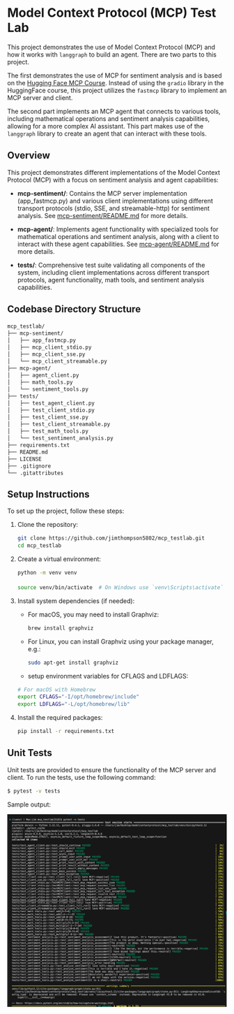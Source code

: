 # Model Context Protocol (MCP) Test Lab

This project demonstrates the use of Model Context Protocol (MCP) and how it works with `langgraph` to build an agent.  There are two parts to this project.   

The first demonstrates the use of MCP for sentiment analysis and is based on the [Hugging Face MCP Course](https://huggingface.co/learn/mcp-course/unit2/introduction). Instead of using the `gradio` library in the HuggingFace course, this project utilizes the `fastmcp` library to implement an MCP server and client.

The second part implements an MCP agent that connects to various tools, including mathematical operations and sentiment analysis capabilities, allowing for a more complex AI assistant.  This part makes use of the `langgraph` library to create an agent that can interact with these tools.


## Overview

This project demonstrates different implementations of the Model Context Protocol (MCP) with a focus on sentiment analysis and agent capabilities:

- **mcp-sentiment/**: Contains the MCP server implementation (app_fastmcp.py) and various client implementations using different transport protocols (stdio, SSE, and streamable-http) for sentiment analysis.  See [mcp-sentiment/README.md](mcp-sentiment/README.md) for more details.

- **mcp-agent/**: Implements agent functionality with specialized tools for mathematical operations and sentiment analysis, along with a client to interact with these agent capabilities.  See [mcp-agent/README.md](mcp-agent/README.md) for more details.

- **tests/**: Comprehensive test suite validating all components of the system, including client implementations across different transport protocols, agent functionality, math tools, and sentiment analysis capabilities.

## Codebase Directory Structure

```plaintext
mcp_testlab/
├── mcp-sentiment/
│   ├── app_fastmcp.py
│   ├── mcp_client_stdio.py
│   ├── mcp_client_sse.py
│   └── mcp_client_streamable.py
├── mcp-agent/
│   ├── agent_client.py
│   ├── math_tools.py
│   └── sentiment_tools.py
├── tests/
│   ├── test_agent_client.py
│   ├── test_client_stdio.py
│   ├── test_client_sse.py
│   ├── test_client_streamable.py
│   ├── test_math_tools.py
│   └── test_sentiment_analysis.py
├── requirements.txt
├── README.md
├── LICENSE
├── .gitignore
└── .gitattributes
```

## Setup Instructions

To set up the project, follow these steps:

1. Clone the repository:
   ```bash
   git clone https://github.com/jimthompson5802/mcp_testlab.git
   cd mcp_testlab
   ```

2. Create a virtual environment:
   ```bash
   python -m venv venv
   
   source venv/bin/activate  # On Windows use `venv\Scripts\activate`
   ```

3. Install system dependencies (if needed):
   - For macOS, you may need to install Graphviz:
     ```bash
     brew install graphviz
     ```

   - For Linux, you can install Graphviz using your package manager, e.g.:
     ```bash
     sudo apt-get install graphviz
     ```

    - setup environment variables for CFLAGS and LDFLAGS:
   ```bash
   # For macOS with Homebrew
   export CFLAGS="-I/opt/homebrew/include"
   export LDFLAGS="-L/opt/homebrew/lib"
   ```
  
4. Install the required packages:
   ```bash
   pip install -r requirements.txt
   ```

## Unit Tests
Unit tests are provided to ensure the functionality of the MCP server and client. To run the tests, use the following command:
```bash
$ pytest -v tests
```

Sample output:

![](./images/mcp_unit_tests.png)

